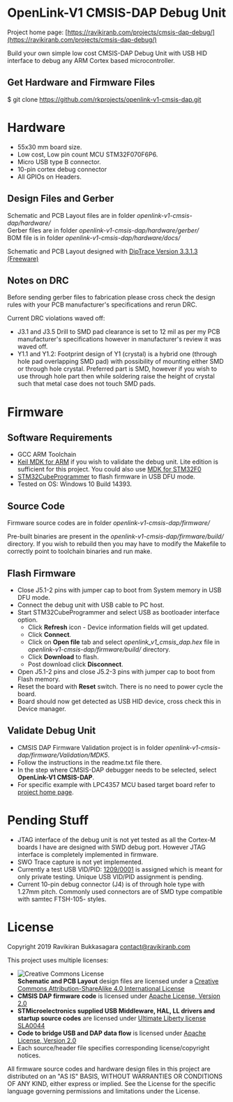 # OpenLink-V1 CMSIS-DAP Debug Unit

Project home page: [https://ravikiranb.com/projects/cmsis-dap-debug/](https://ravikiranb.com/projects/cmsis-dap-debug/)

Build your own simple low cost CMSIS-DAP Debug Unit with USB HID interface 
to debug any ARM Cortex based microcontroller.

## Get Hardware and Firmware Files

$ git clone https://github.com/rkprojects/openlink-v1-cmsis-dap.git


# Hardware

* 55x30 mm board size.
* Low cost, Low pin count MCU STM32F070F6P6.
* Micro USB type B connector.
* 10-pin cortex debug connector
* All GPIOs on Headers.

## Design Files and Gerber

Schematic and PCB Layout files are in folder *openlink-v1-cmsis-dap/hardware/*  
Gerber files are in folder *openlink-v1-cmsis-dap/hardware/gerber/*  
BOM file is in folder *openlink-v1-cmsis-dap/hardware/docs/*  

Schematic and PCB Layout designed with [DipTrace Version 3.3.1.3 (Freeware)](https://diptrace.com/)  

## Notes on DRC

Before sending gerber files to fabrication please cross check the design rules 
with your PCB manufacturer's specifications and rerun DRC.

Current DRC violations waved off:  

* J3.1 and J3.5 Drill to SMD pad clearance is set to 12 mil as per my PCB manufacturer's specifications however 
in manufacturer's review it was waved off.  
* Y1.1 and Y1.2: Footprint design of Y1 (crystal) is a hybrid one (through hole pad overlapping SMD pad) 
with possibility of mounting either SMD or through hole crystal. Preferred part is SMD, however 
if you wish to use through hole part then while soldering raise the height of crystal such that 
metal case does not touch SMD pads.

# Firmware

## Software Requirements

* GCC ARM Toolchain
* [Keil MDK for ARM](http://www.keil.com/products/arm/mdk.asp) if you wish to validate the debug unit. 
Lite edition is sufficient for this project. 
You could also use [MDK for STM32F0](https://www2.keil.com/stmicroelectronics-stm32/mdk)
* [STM32CubeProgrammer](https://www.st.com/en/development-tools/stm32cubeprog.html) to flash firmware in USB DFU mode.
* Tested on OS: Windows 10 Build 14393.

## Source Code

Firmware source codes are in folder *openlink-v1-cmsis-dap/firmware/*

Pre-built binaries are present in the *openlink-v1-cmsis-dap/firmware/build/* directory. 
If you wish to rebuild then you may have to modify the Makefile to correctly point 
to toolchain binaries and run make.


## Flash Firmware

* Close J5.1-2 pins with jumper cap to boot from System memory in USB DFU mode.
* Connect the debug unit with USB cable to PC host.
* Start STM32CubeProgrammer and select USB as bootloader interface option. 
	* Click **Refresh** icon - Device information fields will get updated.
	* Click **Connect**.
	* Click on **Open file** tab and select *openlink_v1_cmsis_dap.hex* file 
	in *openlink-v1-cmsis-dap/firmware/build/* directory.
	* Click **Download** to flash.
	* Post download click **Disconnect**.
* Open J5.1-2 pins and close J5.2-3 pins with jumper cap to boot from Flash memory.
* Reset the board with **Reset** switch. There is no need to power cycle the board.
* Board should now get detected as USB HID device, cross check this in Device manager.

## Validate Debug Unit

* CMSIS DAP Firmware Validation project is in 
folder *openlink-v1-cmsis-dap/firmware/Validation/MDK5*.
* Follow the instructions in the readme.txt file there.
* In the step where CMSIS-DAP debugger needs to be selected, select **OpenLink-V1 CMSIS-DAP**.
* For specific example with LPC4357 MCU based target 
board refer to [project home page](https://ravikiranb.com/projects/cmsis-dap-debug/).

# Pending Stuff

* JTAG interface of the debug unit is not yet tested as 
all the Cortex-M boards I have are designed with SWD debug port. 
However JTAG interface is completely implemented in firmware.
* SWO Trace capture is not yet implemented.
* Currently a test USB VID/PID: [1209/0001](http://pid.codes) is assigned which is meant
for only private testing. Unique USB VID/PID assignment is pending.
* Current 10-pin debug connector (J4) is of through hole type with 1.27mm pitch. Commonly
used connectors are of SMD type compatible with samtec FTSH-105- styles.


# License

Copyright 2019 Ravikiran Bukkasagara <contact@ravikiranb.com>

This project uses multiple licenses:

* ![Creative Commons License](https://i.creativecommons.org/l/by-sa/4.0/88x31.png)  
**Schematic and PCB Layout** design files are licensed under a 
[Creative Commons Attribution-ShareAlike 4.0 International License](http://creativecommons.org/licenses/by-sa/4.0/)
* **CMSIS DAP firmware code** is licensed under [Apache License, Version 2.0](http://www.apache.org/licenses/LICENSE-2.0)
* **STMicroelectronics supplied USB Middleware, HAL, LL drivers and startup source codes** are licensed 
under [Ultimate Liberty license SLA0044](http://www.st.com/SLA0044)
* **Code to bridge USB and DAP data flow** is licensed under [Apache License, Version 2.0](http://www.apache.org/licenses/LICENSE-2.0)
* Each source/header file specifies corresponding license/copyright notices.


All firmware source codes and hardware design files in this project are distributed on an "AS IS" BASIS,
WITHOUT WARRANTIES OR CONDITIONS OF ANY KIND, either express or implied.
See the License for the specific language governing permissions and
limitations under the License.